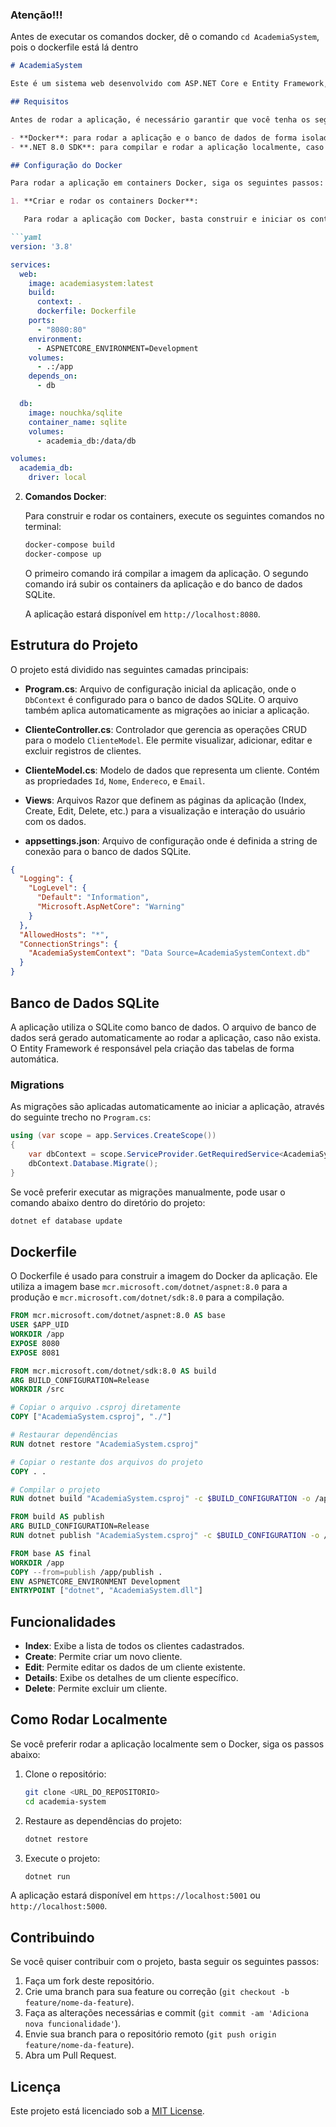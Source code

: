 ### Atenção!!!

Antes de executar os comandos docker, dê o comando `cd AcademiaSystem`, pois o dockerfile está lá dentro

```markdown
# AcademiaSystem

Este é um sistema web desenvolvido com ASP.NET Core e Entity Framework, utilizando SQLite como banco de dados. A aplicação é destinada à gestão de clientes de uma academia, permitindo a criação, edição, visualização e exclusão de registros.

## Requisitos

Antes de rodar a aplicação, é necessário garantir que você tenha os seguintes pré-requisitos instalados:

- **Docker**: para rodar a aplicação e o banco de dados de forma isolada.
- **.NET 8.0 SDK**: para compilar e rodar a aplicação localmente, caso não utilize o Docker.

## Configuração do Docker

Para rodar a aplicação em containers Docker, siga os seguintes passos:

1. **Criar e rodar os containers Docker**:

   Para rodar a aplicação com Docker, basta construir e iniciar os containers utilizando o Docker Compose. Crie o arquivo `docker-compose.yml` no diretório raiz do seu projeto:

```yaml
version: '3.8'

services:
  web:
    image: academiasystem:latest
    build:
      context: .
      dockerfile: Dockerfile
    ports:
      - "8080:80"
    environment:
      - ASPNETCORE_ENVIRONMENT=Development
    volumes:
      - .:/app
    depends_on:
      - db

  db:
    image: nouchka/sqlite
    container_name: sqlite
    volumes:
      - academia_db:/data/db

volumes:
  academia_db:
    driver: local
```

2. **Comandos Docker**:

   Para construir e rodar os containers, execute os seguintes comandos no terminal:

   ```bash
   docker-compose build
   docker-compose up
   ```

   O primeiro comando irá compilar a imagem da aplicação. O segundo comando irá subir os containers da aplicação e do banco de dados SQLite.

   A aplicação estará disponível em `http://localhost:8080`.

## Estrutura do Projeto

O projeto está dividido nas seguintes camadas principais:

- **Program.cs**: Arquivo de configuração inicial da aplicação, onde o `DbContext` é configurado para o banco de dados SQLite. O arquivo também aplica automaticamente as migrações ao iniciar a aplicação.

- **ClienteController.cs**: Controlador que gerencia as operações CRUD para o modelo `ClienteModel`. Ele permite visualizar, adicionar, editar e excluir registros de clientes.

- **ClienteModel.cs**: Modelo de dados que representa um cliente. Contém as propriedades `Id`, `Nome`, `Endereco`, e `Email`.

- **Views**: Arquivos Razor que definem as páginas da aplicação (Index, Create, Edit, Delete, etc.) para a visualização e interação do usuário com os dados.

- **appsettings.json**: Arquivo de configuração onde é definida a string de conexão para o banco de dados SQLite.

```json
{
  "Logging": {
    "LogLevel": {
      "Default": "Information",
      "Microsoft.AspNetCore": "Warning"
    }
  },
  "AllowedHosts": "*",
  "ConnectionStrings": {
    "AcademiaSystemContext": "Data Source=AcademiaSystemContext.db"
  }
}
```

## Banco de Dados SQLite

A aplicação utiliza o SQLite como banco de dados. O arquivo de banco de dados será gerado automaticamente ao rodar a aplicação, caso não exista. O Entity Framework é responsável pela criação das tabelas de forma automática.

### Migrations

As migrações são aplicadas automaticamente ao iniciar a aplicação, através do seguinte trecho no `Program.cs`:

```csharp
using (var scope = app.Services.CreateScope())
{
    var dbContext = scope.ServiceProvider.GetRequiredService<AcademiaSystemContext>();
    dbContext.Database.Migrate();
}
```

Se você preferir executar as migrações manualmente, pode usar o comando abaixo dentro do diretório do projeto:

```bash
dotnet ef database update
```

## Dockerfile

O Dockerfile é usado para construir a imagem do Docker da aplicação. Ele utiliza a imagem base `mcr.microsoft.com/dotnet/aspnet:8.0` para a produção e `mcr.microsoft.com/dotnet/sdk:8.0` para a compilação.

```dockerfile
FROM mcr.microsoft.com/dotnet/aspnet:8.0 AS base
USER $APP_UID
WORKDIR /app
EXPOSE 8080
EXPOSE 8081

FROM mcr.microsoft.com/dotnet/sdk:8.0 AS build
ARG BUILD_CONFIGURATION=Release
WORKDIR /src

# Copiar o arquivo .csproj diretamente
COPY ["AcademiaSystem.csproj", "./"]

# Restaurar dependências
RUN dotnet restore "AcademiaSystem.csproj"

# Copiar o restante dos arquivos do projeto
COPY . .

# Compilar o projeto
RUN dotnet build "AcademiaSystem.csproj" -c $BUILD_CONFIGURATION -o /app/build

FROM build AS publish
ARG BUILD_CONFIGURATION=Release
RUN dotnet publish "AcademiaSystem.csproj" -c $BUILD_CONFIGURATION -o /app/publish /p:UseAppHost=false

FROM base AS final
WORKDIR /app
COPY --from=publish /app/publish .
ENV ASPNETCORE_ENVIRONMENT Development
ENTRYPOINT ["dotnet", "AcademiaSystem.dll"]
```

## Funcionalidades

- **Index**: Exibe a lista de todos os clientes cadastrados.
- **Create**: Permite criar um novo cliente.
- **Edit**: Permite editar os dados de um cliente existente.
- **Details**: Exibe os detalhes de um cliente específico.
- **Delete**: Permite excluir um cliente.

## Como Rodar Localmente

Se você preferir rodar a aplicação localmente sem o Docker, siga os passos abaixo:

1. Clone o repositório:
   ```bash
   git clone <URL_DO_REPOSITORIO>
   cd academia-system
   ```

2. Restaure as dependências do projeto:
   ```bash
   dotnet restore
   ```

3. Execute o projeto:
   ```bash
   dotnet run
   ```

A aplicação estará disponível em `https://localhost:5001` ou `http://localhost:5000`.

## Contribuindo

Se você quiser contribuir com o projeto, basta seguir os seguintes passos:

1. Faça um fork deste repositório.
2. Crie uma branch para sua feature ou correção (`git checkout -b feature/nome-da-feature`).
3. Faça as alterações necessárias e commit (`git commit -am 'Adiciona nova funcionalidade'`).
4. Envie sua branch para o repositório remoto (`git push origin feature/nome-da-feature`).
5. Abra um Pull Request.

## Licença

Este projeto está licenciado sob a [MIT License](LICENSE).
```
